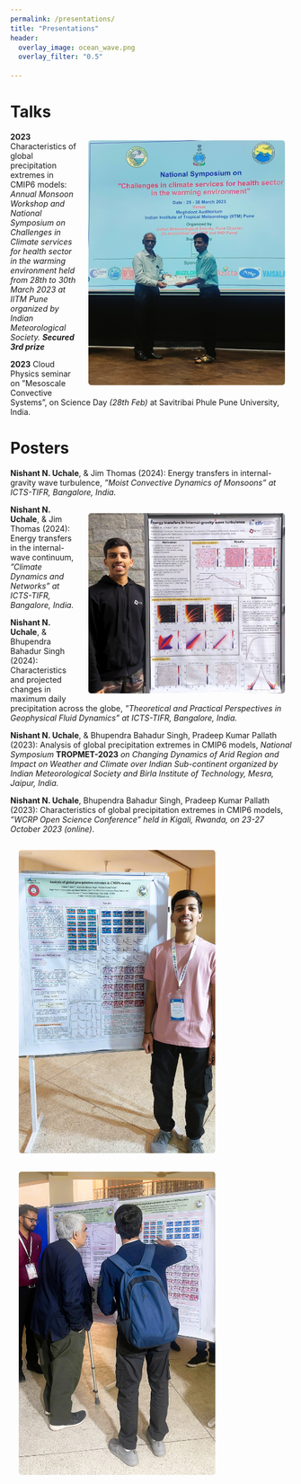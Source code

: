 ```yaml
---
permalink: /presentations/
title: "Presentations"
header:
  overlay_image: ocean_wave.png
  overlay_filter: "0.5"

---
```

<html>
<head>
<style>
img {
  border-radius: 20px;
  padding: 15px;
  width:350px;
}
em1 { font-weight: bold; }
em2 { font-style: italic; }
em3 { font-weight: bold; font-style: italic;}
</style>
</head>
<body>

<h1>Talks</h1>
<!-- ![AMS talk](/images/personal/web_talk2.png){: .align-right width="300px" height="200px" margin-right} -->
<!-- ![AMS talk](/images/personal/web_award.jpg){: .align-right width="300px" height="300px" margin-right} -->
<img src="/images/personal/web_award.jpg" alt="Cloud1"  style="height:320px width:270px;" align="right">
<!-- <img src="paris.jpg" alt="Paris" style="width:50%" align="right"> -->

<p>
  <em1>2023</em1> Characteristics of global precipitation extremes in CMIP6 models: <em2>Annual Monsoon Workshop and National Symposium on Challenges in Climate services for health sector in the warming environment held from 28th to 30th March 2023 at IITM Pune organized by Indian Meteorological Society.</em2> <em3>Secured 3rd prize</em3> </p>
<p>
  <em1>2023</em1> Cloud Physics seminar on ”Mesoscale Convective Systems”, on Science Day <em2>(28th Feb)</em2> at Savitribai Phule Pune University, India.</p>

<h1> Posters</h1>

 <p> <em1>Nishant N. Uchale</em1>, & Jim Thomas (2024): Energy transfers in internal-gravity wave turbulence, <em2>”Moist Convective Dynamics of Monsoons” at ICTS-TIFR, Bangalore, India.</em2></p>

<img src="/images/personal/mcdm_icts_web.jpg" alt="Cloud1"  style="height:450px width:270px;" align="right">

 <p> <em1>Nishant N. Uchale</em1>, & Jim Thomas (2024): Energy transfers in the internal-wave continuum, <em2>”Climate Dynamics and Networks” at ICTS-TIFR, Bangalore, India.</em2></p>

  <p><em1>Nishant N. Uchale</em1>, & Bhupendra Bahadur Singh (2024): Characteristics and projected changes in maximum daily precipitation across the globe, <em2>”Theoretical and Practical Perspectives in Geophysical Fluid Dynamics” at ICTS-TIFR, Bangalore, India.</em2></p>

  <p><em1>Nishant N. Uchale</em1>, & Bhupendra Bahadur Singh, Pradeep Kumar Pallath (2023): Analysis of global precipitation extremes in CMIP6 models, <em2> National Symposium </em2> <em1>TROPMET-2023</em1> <em2>on Changing Dynamics of Arid Region and Impact on Weather and Climate over Indian Sub-continent organized by Indian Meteorological Society and Birla Institute of Technology, Mesra, Jaipur, India.</em2></p>

  <p><em1>Nishant N. Uchale</em1>, Bhupendra Bahadur Singh, Pradeep Kumar Pallath (2023): Characteristics of global precipitation extremes in CMIP6 models, <em2>”WCRP Open Science Conference” held in Kigali, Rwanda, on 23-27 October 2023 (online)</em2>.</p>

<!-- ![AMS talk](/images/personal/web_poster.jpg){: .align-left width="310px" height="150px" margin-left border-radius: 8px}
![AMS talk](/images/personal/web_posexp.jpg){: .align-right width="310px" height="150px" margin-right border-radius: 8px} -->

<img src="/images/personal/web_poster.jpg" alt="Cloud1" style="width:350px height:350px" >
<img src="/images/personal/web_posexp.jpg" alt="Cloud1" style="width:350px height:350px" >
<nbsp>
<!-- </full-width-text> -->
<!-- <div class="timelineitem">
  <div class="tdate"> Apr 2023 </div>
  <div class="ttitle">Characteristics of global precipitation extremes in CMIP6 models </div>
  <div class="tdesc">*Annual Monsoon Workshop and National Symposium on Challenges in Climate services for health sector in the warming environment held from 28th to 30th March 2023 at IITM Pune organized by Indian Meteorological Society.* **Secured 3rd prize**
      <br> Indian Institute of Tropical Meteorology, Pune, India </div>
</div>
    
<!-- <div class="timelineitem">
  <div class="tdate"> Feb 2024 </div>
  <div class="ttitle">Gravitational Waves from Inspiraling Neutron Star Binaries: Magnetic Fields, Tidal Fields and Eccentricities</div>
  <div class="tdesc">42nd meeting of the Astronomical Society of India (<span style="color:grey">Poster</span>)
  <br>               Indian Institute of Science, Bengaluru, India </div>
</div>

<div class="timelineitem">
  <div class="tdate"> Dec 2023 </div>
  <div class="ttitle">Gravitational Waves from Magnetized Neutron Stars in Eccentric Orbits</div>
  <div class="tdesc">10th International Conference on Gravitation and Cosmology: New Horizons and Singularities in Gravity (<span style="color:grey">Poster</span>)
  <br>               Indian Institute of Technology, Guwahati, India </div>
</div>

<div class="timelineitem">
  <div class="tdate"> Nov 2023 </div>
  <div class="ttitle">GWAK: Gravitational-Wave Anomalous Knowledge with Recurrent Autoencoders (Raikman et al.)</div>
  <div class="tdesc">Conducted a seminar and led the discussion in the Astrophysical Relativity Journal Club at ICTS (<span style="color:grey">Seminar</span>)
  <br>               International Centre for Theoretical Sciences, Bengaluru, India </div>
</div>

<div class="timelineitem">
  <div class="tdate"> Apr 2023 </div>
  <div class="ttitle">Beyond the Binary: Detecting Gravitational Waves from Supernovae</div>
  <div class="tdesc">MS Thesis Talk Series, Aakashganga (IISER Pune Astronomy Club) (<span style="color:grey">Invited Talk</span>)
  <br>               Indian Institute of Science Education and Research Pune, India </div>
</div>

<div class="timelineitem">
  <div class="tdate"> Dec 2022 </div>
  <div class="ttitle">Detection and Reconstruction of GWs from Core-Collapse Supernovae</div>
  <div class="tdesc">32nd Meeting of the Indian Association for General Relativity and Gravitation (<span style="color:grey">Flash Talk and Poster</span>)
  <br>               Indian Institute of Science Education and Research Kolkata, India </div>
</div>

<div class="timelineitem">
  <div class="tdate"> Jul 2022 </div>
  <div class="ttitle">Binary Stellar Evolution using COSMIC (Compact Object Synthesis and Monte Carlo Investigation Code)</div>
  <div class="tdesc">Delivered a talk in the conclusion of ICTS GW Summer School mini-research project (<span style="color:grey">Talk</span>)
  <br>               International Centre for Theoretical Sciences, Bengaluru, India </div>
</div> -->
